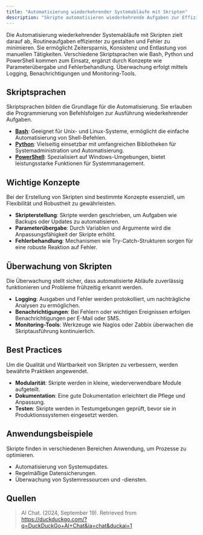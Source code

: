 ```yaml
---
title: "Automatisierung wiederkehrender Systemabläufe mit Skripten"
description: "Skripte automatisieren wiederkehrende Aufgaben zur Effizienzsteigerung und Fehlerreduktion. Sprachen wie Bash, Python und PowerShell werden verwendet, mit Konzepten wie Parameterübergabe und Fehlerbehandlung. Überwachung erfolgt durch Logging und Monitoring-Tools."
---
```


Die Automatisierung wiederkehrender Systemabläufe mit Skripten zielt darauf ab, Routineaufgaben effizienter zu gestalten und Fehler zu minimieren. Sie ermöglicht Zeitersparnis, Konsistenz und Entlastung von manuellen Tätigkeiten. Verschiedene Skriptsprachen wie Bash, Python und PowerShell kommen zum Einsatz, ergänzt durch Konzepte wie Parameterübergabe und Fehlerbehandlung. Überwachung erfolgt mittels Logging, Benachrichtigungen und Monitoring-Tools.

## Skriptsprachen
Skriptsprachen bilden die Grundlage für die Automatisierung. Sie erlauben die Programmierung von Befehlsfolgen zur Ausführung wiederkehrender Aufgaben.

- **[Bash](/open-fidup/lerninhalte/bash)**: Geeignet für Unix- und Linux-Systeme, ermöglicht die einfache Automatisierung von Shell-Befehlen.
- **[Python](/open-fidup/lerninhalte/python)**: Vielseitig einsetzbar mit umfangreichen Bibliotheken für Systemadministration und Automatisierung.
- **[PowerShell](/open-fidup/lerninhalte/powershell)**: Spezialisiert auf Windows-Umgebungen, bietet leistungsstarke Funktionen für Systemmanagement.

## Wichtige Konzepte
Bei der Erstellung von Skripten sind bestimmte Konzepte essenziell, um Flexibilität und Robustheit zu gewährleisten.

- **Skripterstellung**: Skripte werden geschrieben, um Aufgaben wie Backups oder Updates zu automatisieren.
- **Parameterübergabe**: Durch Variablen und Argumente wird die Anpassungsfähigkeit der Skripte erhöht.
- **Fehlerbehandlung**: Mechanismen wie Try-Catch-Strukturen sorgen für eine robuste Reaktion auf Fehler.

## Überwachung von Skripten
Die Überwachung stellt sicher, dass automatisierte Abläufe zuverlässig funktionieren und Probleme frühzeitig erkannt werden.

- **Logging**: Ausgaben und Fehler werden protokolliert, um nachträgliche Analysen zu ermöglichen.
- **Benachrichtigungen**: Bei Fehlern oder wichtigen Ereignissen erfolgen Benachrichtigungen per E-Mail oder SMS.
- **Monitoring-Tools**: Werkzeuge wie Nagios oder Zabbix überwachen die Skriptausführung kontinuierlich.

## Best Practices
Um die Qualität und Wartbarkeit von Skripten zu verbessern, werden bewährte Praktiken angewendet.

- **Modularität**: Skripte werden in kleine, wiederverwendbare Module aufgeteilt.
- **Dokumentation**: Eine gute Dokumentation erleichtert die Pflege und Anpassung.
- **Testen**: Skripte werden in Testumgebungen geprüft, bevor sie in Produktionssystemen eingesetzt werden.

## Anwendungsbeispiele
Skripte finden in verschiedenen Bereichen Anwendung, um Prozesse zu optimieren.

- Automatisierung von Systemupdates.
- Regelmäßige Datensicherungen.
- Überwachung von Systemressourcen und -diensten.

## Quellen

> AI Chat. (2024, September 19). Retrieved from https://duckduckgo.com/?q=DuckDuckGo+AI+Chat&ia=chat&duckai=1